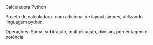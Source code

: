 Calculadora Python

Projeto de calculadora, com adicional de layout simpes, utilizando linguagem python.

Operações: Soma, subtração, multiplicação, divisão, porcentagem e 
potência.

